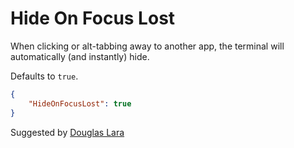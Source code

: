 # Hide On Focus Lost

When clicking or alt-tabbing away to another app, the terminal will automatically (and instantly) hide.

Defaults to ```true```.

```json
{
	"HideOnFocusLost": true
}
```

<span class="by">Suggested by [Douglas Lara](https://github.com/douglara)</span>
